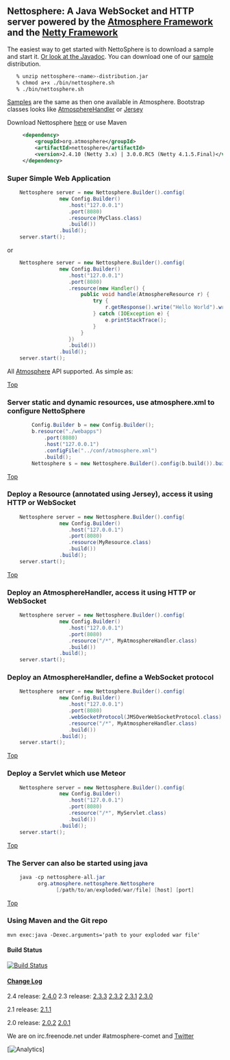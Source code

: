 ## Nettosphere: A Java WebSocket and HTTP server powered by the [Atmosphere Framework](http://github.com/Atmosphere/atmosphere) and the [Netty Framework](http://netty.io/)

The easiest way to get started with NettoSphere is to download a sample and start it. [Or look at the Javadoc](http://atmosphere.github.com/nettosphere/apidocs/). You can download one of our [sample](http://search.maven.org/#search%7Cga%7C1%7Cg%3A%22org.atmosphere.nettosphere.samples%22) distribution.

```bash
   % unzip nettosphere-<name>-distribution.jar
   % chmod a+x ./bin/nettosphere.sh
   % ./bin/nettosphere.sh
```

[Samples](https://github.com/Atmosphere/atmosphere-samples/tree/master/nettosphere-samples) are the same as then one available in Atmosphere. Bootstrap classes looks like [AtmosphereHandler](https://github.com/Atmosphere/atmosphere-samples/blob/master/nettosphere-samples/chat/src/main/java/org/nettosphere/samples/chat/NettosphereChat.java#L27) or [Jersey](https://github.com/Atmosphere/atmosphere-samples/blob/master/nettosphere-samples/jersey-chat/src/main/java/org/nettosphere/samples/chat/NettosphereJerseyChat.java#L31)

Download Nettosphere [here](http://search.maven.org/#search%7Cga%7C1%7Cnettosphere) or use Maven

```xml
     <dependency>
         <groupId>org.atmosphere</groupId>
         <artifactId>nettosphere</artifactId>
         <version>2.4.10 (Netty 3.x) | 3.0.0.RC5 (Netty 4.1.5.Final)</version>
     </dependency>
```

### Super Simple Web Application

```java
    Nettosphere server = new Nettosphere.Builder().config(
                 new Config.Builder()
                    .host("127.0.0.1")
                    .port(8080)
                    .resource(MyClass.class)
                    .build())
                 .build();
    server.start();
```

or

```java
    Nettosphere server = new Nettosphere.Builder().config(
                 new Config.Builder()
                    .host("127.0.0.1")
                    .port(8080)
                    .resource(new Handler() {
                        public void handle(AtmosphereResource r) {
                            try {
                                r.getResponse().write("Hello World").write(" from Nettosphere").flushBuffer();
                            } catch (IOException e) {
                                e.printStackTrace();
                            }
                        }
                    })
                    .build())
                 .build();
    server.start();
```

All [Atmosphere](http://jfarcand.wordpress.com/2011/11/07/hitchiker-guide-to-the-atmosphere-framework-using-websocket-long-polling-and-http-streaming/) API supported. As simple as:

[Top](#Top)

### Server static and dynamic resources, use atmosphere.xml to configure NettoSphere

```java
        Config.Builder b = new Config.Builder();
        b.resource("./webapps")
            .port(8080)
            .host("127.0.0.1")
            .configFile("../conf/atmosphere.xml")
            .build();
        Nettosphere s = new Nettosphere.Builder().config(b.build()).build();
```
[Top](#Top)

### Deploy a Resource (annotated using Jersey), access it using HTTP or WebSocket

```java
    Nettosphere server = new Nettosphere.Builder().config(
                 new Config.Builder()
                    .host("127.0.0.1")
                    .port(8080)
                    .resource(MyResource.class)
                    .build())
                 .build();
    server.start();
```
[Top](#Top)

### Deploy an AtmosphereHandler, access it using HTTP or WebSocket

```java
    Nettosphere server = new Nettosphere.Builder().config(
                 new Config.Builder()
                    .host("127.0.0.1")
                    .port(8080)
                    .resource("/*", MyAtmosphereHandler.class)
                    .build())
                 .build();
    server.start();
```

### Deploy an AtmosphereHandler, define a WebSocket protocol

```java
    Nettosphere server = new Nettosphere.Builder().config(
                 new Config.Builder()
                    .host("127.0.0.1")
                    .port(8080)
                    .webSocketProtocol(JMSOverWebSocketProtocol.class)
                    .resource("/*", MyAtmosphereHandler.class)
                    .build())
                 .build();
    server.start();
```
[Top](#Top)

### Deploy a Servlet which use Meteor

```java
    Nettosphere server = new Nettosphere.Builder().config(
                 new Config.Builder()
                    .host("127.0.0.1")
                    .port(8080)
                    .resource("/*", MyServlet.class)
                    .build())
                 .build();
    server.start();
```
[Top](#Top)

### The Server can also be started using java

```java
    java -cp nettosphere-all.jar
          org.atmosphere.nettosphere.Nettosphere
                [/path/to/an/exploded/war/file] [host] [port]
```
[Top](#Top)

### Using Maven and the Git repo

    mvn exec:java -Dexec.arguments='path to your exploded war file'

#### Build Status

[![Build Status](https://api.travis-ci.org/Atmosphere/nettosphere.svg?branch=master)](https://travis-ci.org/Atmosphere/nettosphere)

#### [Change Log](./CHANGELOG.md)

2.4 release: [2.4.0]()
2.3 release: [2.3.3](https://github.com/Atmosphere/nettosphere/issues?q=label%3A2.3.3+is%3Aclosed) [2.3.2](https://goo.gl/gaTKLZ ) [2.3.1](https://github.com/Atmosphere/nettosphere/issues?q=label%3A2.3.1+is%3Aclosed) [2.3.0](https://github.com/Atmosphere/nettosphere/issues?q=label%3A2.3.0+is%3Aclosed)

2.1 release: [2.1.1](https://github.com/Atmosphere/nettosphere/issues?labels=2.1.1&page=1&sort=updated&state=closed)

2.0 release: [2.0.2](https://github.com/Atmosphere/nettosphere/issues?labels=2.0.2&page=1&sort=updated&state=closed) [2.0.1](https://github.com/Atmosphere/nettosphere/issues?labels=2.0.1&milestone=&page=1&sort=updated&state=closed)

We are on irc.freenode.net under #atmosphere-comet and [Twitter](http://twitter.com/jfarcand)

[![Analytics](https://ga-beacon.appspot.com/UA-31990725-2/Atmosphere/nettosphere)]
